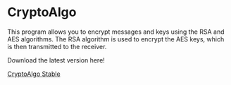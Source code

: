 # CryptoAlgo
This program allows you to encrypt messages and keys using the RSA and AES algorithms. The RSA algorithm is used to encrypt the AES keys, which is then transmitted to the receiver.

Download the latest version here!

[CryptoAlgo Stable](https://drive.google.com/open?id=15s_H-pbPwJECgBBiHxu1EZrGBq_sb_Uo)
